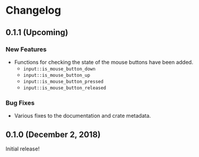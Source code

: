 # Changelog

## 0.1.1 (Upcoming)

### New Features

* Functions for checking the state of the mouse buttons have been added.
    * `input::is_mouse_button_down`
    * `input::is_mouse_button_up`
    * `input::is_mouse_button_pressed`
    * `input::is_mouse_button_released`

### Bug Fixes

* Various fixes to the documentation and crate metadata.

## 0.1.0 (December 2, 2018)

Initial release!